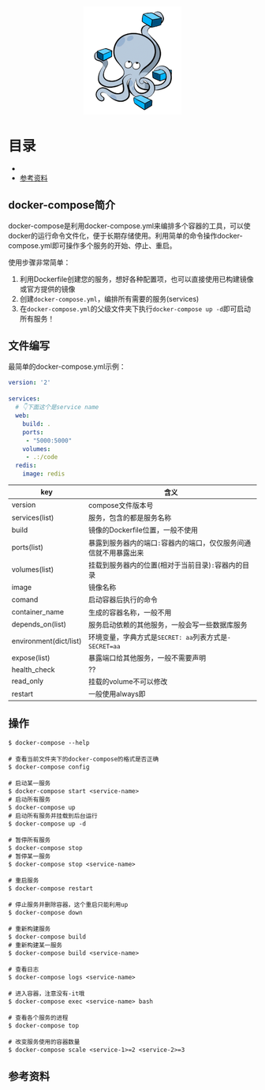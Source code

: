 <p align="center">
  <img src="/imgs/docker-compose-logo.png" />
</p>

# 目录

- []()
- [参考资料](参考资料)

## docker-compose简介

docker-compose是利用docker-compose.yml来编排多个容器的工具，可以使docker的运行命令文件化，便于长期存储使用。利用简单的命令操作docker-compose.yml即可操作多个服务的开始、停止、重启。

使用步骤非常简单：

1. 利用Dockerfile创建您的服务，想好各种配置项，也可以直接使用已构建镜像或官方提供的镜像
1. 创建`docker-compose.yml`，编排所有需要的服务(services)
1. 在`docker-compose.yml`的父级文件夹下执行`docker-compose up -d`即可启动所有服务！

## 文件编写

最简单的docker-compose.yml示例：
```yaml
version: '2'

services:
  # 👇下面这个是service name
  web:
    build: .
    ports:
     - "5000:5000"
    volumes:
     - .:/code
  redis:
    image: redis
```

key|含义
-|-
version|compose文件版本号
services(list)|服务，包含的都是服务名称
build|镜像的Dockerfile位置，一般不使用
ports(list)|暴露到服务器内的端口`:`容器内的端口，仅仅服务间通信就不用暴露出来
volumes(list)|挂载到服务器内的位置(相对于当前目录)`:`容器内的目录
image|镜像名称
comand|启动容器后执行的命令
container_name|生成的容器名称，一般不用
depends_on(list)|服务启动依赖的其他服务，一般会写一些数据库服务
environment(dict/list)|环境变量，字典方式是`SECRET: aa`列表方式是`- SECRET=aa`
expose(list)|暴露端口给其他服务，一般不需要声明
health_check|??
read_only|挂载的volume不可以修改
restart|一般使用always即

## 操作

```shell
$ docker-compose --help

# 查看当前文件夹下的docker-compose的格式是否正确
$ docker-compose config

# 启动某一服务
$ docker-compose start <service-name>
# 启动所有服务
$ docker-compose up
# 启动所有服务并挂载到后台运行
$ docker-compose up -d

# 暂停所有服务
$ docker-compose stop
# 暂停某一服务
$ docker-compose stop <service-name>

# 重启服务
$ docker-compose restart

# 停止服务并删除容器，这个重启只能利用up
$ docker-compose down

# 重新构建服务
$ docker-compose build
# 重新构建某一服务
$ docker-compose build <service-name>

# 查看日志
$ docker-compose logs <service-name>

# 进入容器，注意没有-it哦
$ docker-compose exec <service-name> bash

# 查看各个服务的进程
$ docker-compose top

# 改变服务使用的容器数量
$ docker-compose scale <service-1>=2 <service-2>=3
```

## 参考资料